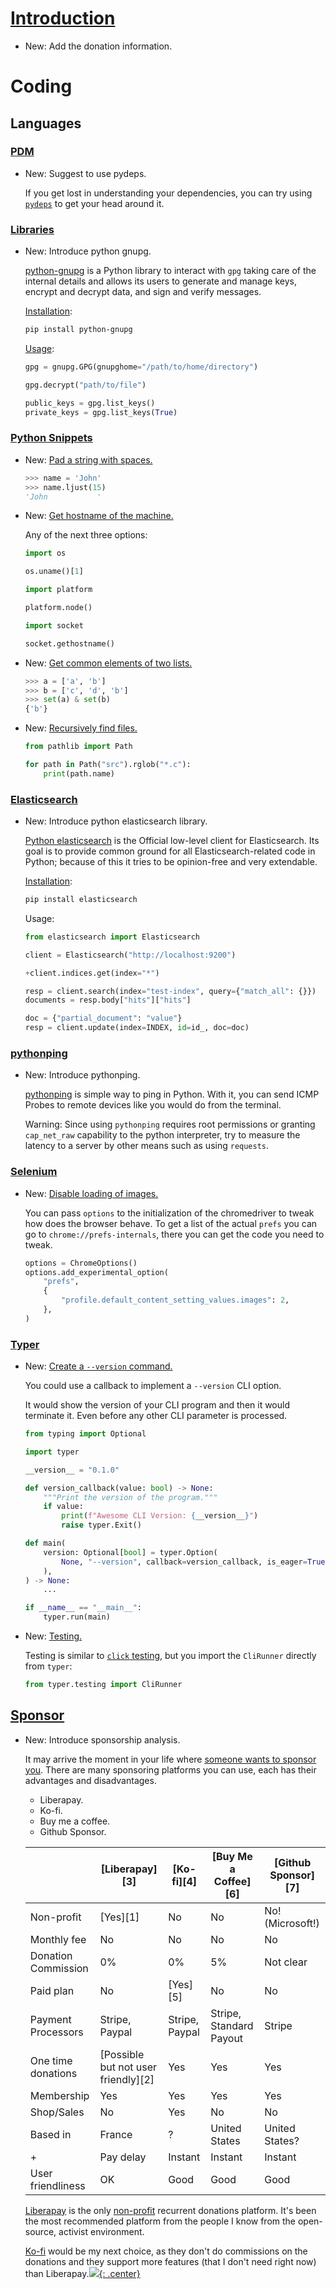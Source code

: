 # [Introduction](index.md)

* New: Add the donation information.

# Coding

## Languages

### [PDM](pdm.md)

* New: Suggest to use pydeps.

    If you get lost in understanding your dependencies, you can try using
    [`pydeps`](https://github.com/thebjorn/pydeps) to get your head around it.

### [Libraries](python_gnupg.md)

* New: Introduce python gnupg.

    [python-gnupg](https://github.com/vsajip/python-gnupg) is a Python library to
    interact with `gpg` taking care of the internal details and allows its users to
    generate and manage keys, encrypt and decrypt data, and sign and verify
    messages.
    
    [Installation](https://github.com/vsajip/python-gnupg#installing-from-pypi):
    
    ```bash
    pip install python-gnupg
    ```
    
    [Usage](https://gnupg.readthedocs.io/en/latest/#getting-started):
    
    ```python
    gpg = gnupg.GPG(gnupghome="/path/to/home/directory")
    
    gpg.decrypt("path/to/file")
    
    public_keys = gpg.list_keys()
    private_keys = gpg.list_keys(True)
    

### [Python Snippets](python_snippets.md)

* New: [Pad a string with spaces.](python_snippets.md#pad-a-string-with-spaces)

    ```python
    >>> name = 'John'
    >>> name.ljust(15)
    'John           '
    ```

* New: [Get hostname of the machine.](python_snippets.md#get-hostname-of-the-machine)

    Any of the next three options:
    
    ```python
    import os
    
    os.uname()[1]
    
    import platform
    
    platform.node()
    
    import socket
    
    socket.gethostname()
    ```

* New: [Get common elements of two lists.](python_snippets.md#get-common-elements-of-two-lists)

    ```python
    >>> a = ['a', 'b']
    >>> b = ['c', 'd', 'b']
    >>> set(a) & set(b)
    {'b'}
    ```

* New: [Recursively find files.](python_snippets.md#recursively-find-files)

    ```python
    from pathlib import Path
    
    for path in Path("src").rglob("*.c"):
        print(path.name)
    ```

### [Elasticsearch](python_elasticsearch.md)

* New: Introduce python elasticsearch library.

    [Python elasticsearch](https://elasticsearch-py.readthedocs.io/en/latest/) is
    the Official low-level client for Elasticsearch. Its goal is to provide common
    ground for all Elasticsearch-related code in Python; because of this it tries to
    be opinion-free and very extendable.
    
    [Installation](https://elasticsearch-py.readthedocs.io/en/latest/#installation):
    
    ```bash
    pip install elasticsearch
    ```
    
    Usage:
    
    ```python
    from elasticsearch import Elasticsearch
    
    client = Elasticsearch("http://localhost:9200")
    
    +client.indices.get(index="*")
    
    resp = client.search(index="test-index", query={"match_all": {}})
    documents = resp.body["hits"]["hits"]
    
    doc = {"partial_document": "value"}
    resp = client.update(index=INDEX, id=id_, doc=doc)
    ```

### [pythonping](pythonping.md)

* New: Introduce pythonping.

    [pythonping](https://github.com/alessandromaggio/pythonping) is simple way to
    ping in Python. With it, you can send ICMP Probes to remote devices like you
    would do from the terminal.
    
    Warning: Since using `pythonping` requires root permissions or granting
    `cap_net_raw` capability to the python interpreter, try to measure the latency
    to a server by other means such as using `requests`.

### [Selenium](selenium.md)

* New: [Disable loading of images.](selenium.md#disable-loading-of-images)

    You can pass `options` to the initialization of the chromedriver to tweak how
    does the browser behave. To get a list of the actual `prefs` you can go to
    `chrome://prefs-internals`, there you can get the code you need to tweak.
    
    ```python
    options = ChromeOptions()
    options.add_experimental_option(
        "prefs",
        {
            "profile.default_content_setting_values.images": 2,
        },
    )
    ```
    

### [Typer](typer.md)

* New: [Create a `--version` command.](typer.md#create-a---version-command-)

    You could use a callback to implement a `--version` CLI option.
    
    It would show the version of your CLI program and then it would terminate it.
    Even before any other CLI parameter is processed.
    
    ```python
    from typing import Optional
    
    import typer
    
    __version__ = "0.1.0"
    
    def version_callback(value: bool) -> None:
        """Print the version of the program."""
        if value:
            print(f"Awesome CLI Version: {__version__}")
            raise typer.Exit()
    
    def main(
        version: Optional[bool] = typer.Option(
            None, "--version", callback=version_callback, is_eager=True
        ),
    ) -> None:
        ...
    
    if __name__ == "__main__":
        typer.run(main)
    ```

* New: [Testing.](typer.md#testing)

    Testing is similar to [`click` testing](click.md#testing-click-applications),
    but you import the `CliRunner` directly from `typer`:
    
    ```python
    from typer.testing import CliRunner
    ```

## [Sponsor](sponsor.md)

* New: Introduce sponsorship analysis.

    It may arrive the moment in your life where
    [someone wants to sponsor you](https://github.com/lyz-code/yamlfix/issues/185#issuecomment-1329276169).
    There are many sponsoring platforms you can use, each has their advantages and
    disadvantages.
    
    - Liberapay.
    - Ko-fi.
    - Buy me a coffee.
    - Github Sponsor.
    
    |                     | [Liberapay][3]                      | [Ko-fi][4]     | [Buy Me a Coffee][6]    | [Github Sponsor][7] |
    | ------------------- | ----------------------------------- | -------------- | ----------------------- | ------------------- |
    | Non-profit          | [Yes][1]                            | No             | No                      | No! (Microsoft!)    |
    | Monthly fee         | No                                  | No             | No                      | No                  |
    | Donation Commission | 0%                                  | 0%             | 5%                      | Not clear           |
    | Paid plan           | No                                  | [Yes][5]       | No                      | No                  |
    | Payment Processors  | Stripe, Paypal                      | Stripe, Paypal | Stripe, Standard Payout | Stripe              |
    | One time donations  | [Possible but not user friendly][2] | Yes            | Yes                     | Yes                 |
    | Membership          | Yes                                 | Yes            | Yes                     | Yes                 |
    | Shop/Sales          | No                                  | Yes            | No                      | No                  |
    | Based in            | France                              | ?              | United States           | United States?      |
    +| Pay delay           | Instant                             | Instant        | Instant                 | Until 100$          |
     User friendliness   | OK                                  | Good           | Good                    | Good                |
    
    [Liberapay](https://en.liberapay.com) is the only
    [non-profit](https://en.liberapay.com/about/faq#differences) recurrent donations
    platform. It's been the most recommended platform from the people I know from
    the open-source, activist environment.
    
    [Ko-fi](https://ko-fi.com/) would be my next choice, as they don't do
    commissions on the donations and they support more features (that I don't need
    right now) than Liberapay.[![](not-by-ai.svg){: .center}](https://notbyai.fyi)
